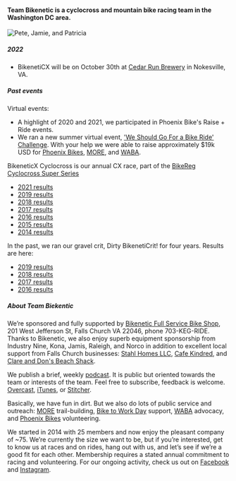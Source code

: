 #### Team Bikenetic is a cyclocross and mountain bike racing team in the Washington DC area. 

![Pete, Jamie, and Patricia](https://www.teambikenetic.com/images/rpi-pll.png)

##### 2022

- BikenetiCX will be on October 30th at [Cedar Run Brewery](http://www.cedarrunbrewery.com/) in Nokesville, VA.

##### Past events

Virtual events:
- A highlight of 2020 and 2021, we participated in Phoenix Bike's Raise + Ride events.
- We ran a new summer virtual event, ['We Should Go For a Bike Ride' Challenge](https://www.bikereg.com/wsgfabr). With your help we were able to raise approximately $19k USD for [Phoenix Bikes](https://www.phoenixbikes.org/), [MORE](https://more-mtb.org/), and [WABA](https://waba.org/).

BikeneticX Cyclocross is our annual CX race, part of the [BikeReg Cyclocross Super Series](https://www.facebook.com/Super8cyclocross/)
- [2021 results](https://www.crossresults.com/race/10528)
- [2019 results](https://www.crossresults.com/race/9776)
- [2018 results](https://www.crossresults.com/race/8767)
- [2017 results](https://www.crossresults.com/race/7924)
- [2016 results](https://www.crossresults.com/race/6900)
- [2015 results](https://www.crossresults.com/race/5900)
- [2014 results](https://www.crossresults.com/race/4944)

In the past, we ran our gravel crit, Dirty BikenetiCrit! for four years. Results are here:
- [2019 results](https://www.crossresults.com/race/9082)
- [2018 results](https://www.road-results.com/race/10775)
- [2017 results](https://www.road-results.com/race/9552)
- [2016 results](https://www.road-results.com/race/8243)

##### About Team Biekentic

We’re sponsored and fully supported by [Bikenetic Full Service Bike Shop](https://www.bikenetic.com/), 201 West Jefferson St, Falls Church VA 22046, phone 703-KEG-RIDE. Thanks to Bikenetic, we also enjoy superb equipment sponsorship from Industry Nine, Kona, Jamis, Raleigh, and Norco in addition to excellent local support from Falls Church businesses: [Stahl Homes LLC](http://stahlhomes.com/), [Cafe Kindred](http://www.cafekindred.com/), and [Clare and Don's Beach Shack](http://www.clareanddons.com/).

We publish a brief, weekly [podcast](https://overcast.fm/itunes1436089238/team-bikenetic-bicycle-shorts). It is public but oriented towards the team or interests of the team. Feel free to subscribe, feedback is welcome. [Overcast](https://overcast.fm/itunes1436089238/team-bikenetic-bicycle-shorts), [iTunes](https://itunes.apple.com/us/podcast/team-bikenetic-bicycle-shorts/id1436089238?mt=2), or [Stitcher](https://www.stitcher.com/s?fid=233261).

Basically, we have fun in dirt. But we also do lots of public service and outreach: [MORE](http://www.more-mtb.org/) trail-building, [Bike to Work Day](https://www.biketoworkmetrodc.org/) support, [WABA](http://www.waba.org/) advocacy, and [Phoenix Bikes](http://www.phoenixbikes.org/) volunteering.

We started in 2014 with 25 members and now enjoy the pleasant company of ~75. We’re currently the size we want to be, but if you’re interested, get to know us at races and on rides, hang out with us, and let’s see if we’re a good fit for each other. Membership requires a stated annual commitment to racing and volunteering. For our ongoing activity, check us out on [Facebook](https://www.facebook.com/bikeneticx) and [Instagram](https://www.instagram.com/teambikenetic/).
